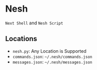 # Nesh
`Next Shell` and `Nesh Script`

## Locations
- `nesh.py`: Any Location is Supported
- `commands.json`: `~/.nesh/commands.json`
- `messages.json`: `~/.nesh/messages.json`
